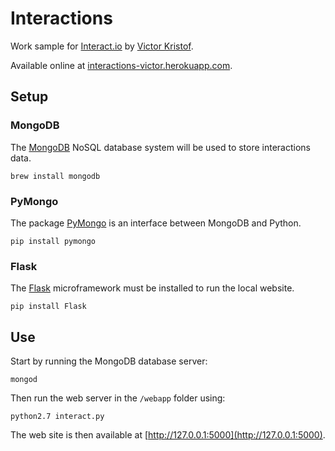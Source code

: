 Interactions
============

Work sample for [Interact.io](http://www.interact.io) by [Victor Kristof](mailto:victor.kristof@epfl.ch).

Available online at [interactions-victor.herokuapp.com](http://interactions-victor.herokuapp.com).


## Setup

### MongoDB
The [MongoDB](http://www.mongodb.org) NoSQL database system will be used to store interactions data.

```
brew install mongodb
```

### PyMongo
The package [PyMongo](http://api.mongodb.org/python/current/) is an interface between MongoDB and Python.

```
pip install pymongo
```

### Flask
The [Flask](http://flask.pocoo.org) microframework must be installed to run the local website.

```
pip install Flask
```

## Use
Start by running the MongoDB database server:

```
mongod
```

Then run the web server in the `/webapp` folder using:

```
python2.7 interact.py
```

The web site is then available at [http://127.0.0.1:5000](http://127.0.0.1:5000).
